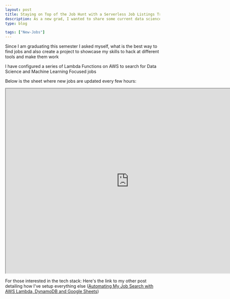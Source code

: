 ```yaml
---
layout: post
title: Staying on Top of the Job Hunt with a Serverless Job Listings Tracker
description: As a new grad, I wanted to share some current data science and machine learning job opportunities that may be of interest to others in their search. In this post, I provide a dynamically updated spreadsheet populated by my customized job finder built on AWS Lambda. The tracker scrapes listings from multiple sites and collates relevant openings tailored to skills that new graduates likely possess. By automating the search and centralizing the results, I'm able to maintain this frequently refreshed board listings. Whether you're looking to apply or just exploring openings, feel free to browse opportunities and bookmark for future reference. I briefly cover the serverless implementation that powers this continuous discovery. My goal is paying it forward by helping fellow new grads kickstart their job hunt.
type: blog

tags: ["New-Jobs"]
---
```


Since I am graduating this semester I asked myself, what is the best way to find jobs and also create a project to showcase my skills to hack at different tools and make them work


I have configured a series of Lambda Functions on AWS to search for Data Science and Machine Learning Focused jobs

Below is the sheet where new jobs are updated every few hours:
<iframe src="https://docs.google.com/spreadsheets/d/e/2PACX-1vQ2ggc46Mi0VCo-46Dx0Z01UK84_fMtlU3FJCRrR0RHSTX9dg0rF6G109R5PnkLLfxY7NObY-OnJpIF/pubhtml?gid=0&amp;single=true&amp;widget=true&amp;headers=false" width="800px" height="600px"></iframe>


For those interested in the tech stack: Here's the link to my other post detailing how I've setup everything else
(<a href = "{{site.url}}/2023/08/27/finding-new-jobs-using-aws-lambda" target="_blank">Automating My Job Search with AWS Lambda, DynamoDB and Google Sheets</a>)